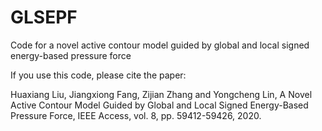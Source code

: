 # GLSEPF
Code for a novel active contour model guided by global and local signed energy-based pressure force

If you use this code, please cite the paper:


Huaxiang Liu, Jiangxiong Fang, Zijian Zhang and Yongcheng Lin, A Novel Active Contour Model Guided by Global and Local Signed Energy-Based Pressure Force, IEEE Access, vol. 8, pp. 59412-59426, 2020.
